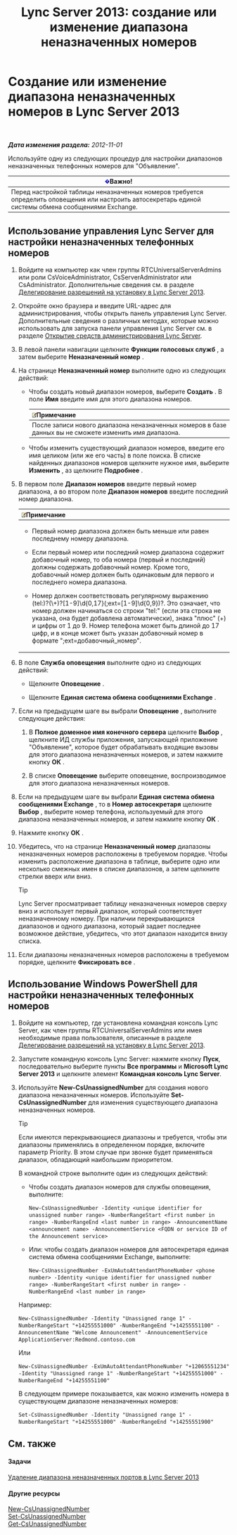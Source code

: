 ﻿---
title: 'Lync Server 2013: создание или изменение диапазона неназначенных номеров'
TOCTitle: Создание или изменение диапазона неназначенных номеров
ms:assetid: a102b226-0460-4d5c-82f9-79b8444fa958
ms:mtpsurl: https://technet.microsoft.com/ru-ru/library/Gg412748(v=OCS.15)
ms:contentKeyID: 49310704
ms.date: 05/19/2016
mtps_version: v=OCS.15
ms.translationtype: HT
---

# Создание или изменение диапазона неназначенных номеров в Lync Server 2013

 

_**Дата изменения раздела:** 2012-11-01_

Используйте одну из следующих процедур для настройки диапазонов неназначенных телефонных номеров для "Объявление".

<table>
<thead>
<tr class="header">
<th><img src="images/JJ618369.important(OCS.15).gif" title="important" alt="important" />Важно!</th>
</tr>
</thead>
<tbody>
<tr class="odd">
<td>Перед настройкой таблицы неназначенных номеров требуется определить оповещения или настроить автосекретарь единой системы обмена сообщениями Exchange.</td>
</tr>
</tbody>
</table>


## Использование управления Lync Server для настройки неназначенных телефонных номеров

1.  Войдите на компьютер как член группы RTCUniversalServerAdmins или роли CsVoiceAdministrator, CsServerAdministrator или CsAdministrator. Дополнительные сведения см. в разделе [Делегирование разрешений на установку в Lync Server 2013](lync-server-2013-delegate-setup-permissions.md).

2.  Откройте окно браузера и введите URL-адрес для администрирования, чтобы открыть панель управления Lync Server. Дополнительные сведения о различных методах, которые можно использовать для запуска панели управления Lync Server см. в разделе [Открытие средств администрирования Lync Server](lync-server-2013-open-lync-server-administrative-tools.md).

3.  В левой панели навигации щелкните **Функции голосовых служб** , а затем выберите **Неназначенный номер** .

4.  На странице **Неназначенный номер** выполните одно из следующих действий:
    
      - Чтобы создать новый диапазон номеров, выберите **Создать** . В поле **Имя** введите имя для этого диапазона номеров.
        
        <table>
        <thead>
        <tr class="header">
        <th><img src="images/Gg398412.note(OCS.15).gif" title="note" alt="note" />Примечание</th>
        </tr>
        </thead>
        <tbody>
        <tr class="odd">
        <td>После записи нового диапазона неназначенных номеров в базе данных вы не сможете изменить имя диапазона.</td>
        </tr>
        </tbody>
        </table>
    
      - Чтобы изменить существующий диапазон номеров, введите его имя целиком (или же его часть) в поле поиска. В списке найденных диапазонов номеров щелкните нужное имя, выберите **Изменить** , аз щелкните **Подробнее** .

5.  В первом поле **Диапазон номеров** введите первый номер диапазона, а во втором поле **Диапазон номеров** введите последний номер диапазона.
    
    <table>
    <colgroup>
    <col style="width: 100%" />
    </colgroup>
    <thead>
    <tr class="header">
    <th><img src="images/Gg398412.note(OCS.15).gif" title="note" alt="note" />Примечание</th>
    </tr>
    </thead>
    <tbody>
    <tr class="odd">
    <td><ul>
    <li><p>Первый номер диапазона должен быть меньше или равен последнему номеру диапазона.</p></li>
    <li><p>Если первый номер или последний номер диапазона содержит добавочный номер, то оба номера (первый и последний) должны содержать добавочный номер. Кроме того, добавочный номер должен быть одинаковым для первого и последнего номера диапазона.</p></li>
    <li><p>Номер должен соответствовать регулярному выражению (tel:)?(\+)?[1-9]\d{0,17}(;ext=[1-9]\d{0,9})?. Это означает, что номер должен начинаться со строки &quot;tel:&quot; (если эта строка не указана, она будет добавлена автоматически), знака &quot;плюс&quot; (+) и цифры от 1 до 9. Номер телефона может быть длиной до 17 цифр, и в конце может быть указан добавочный номер в формате &quot;;ext=добавочный_номер&quot;.</p></li>
    </ul></td>
    </tr>
    </tbody>
    </table>


6.  В поле **Служба оповещения** выполните одно из следующих действий:
    
      - Щелкните **Оповещение** .
    
      - Щелкните **Единая система обмена сообщениями Exchange** .

7.  Если на предыдущем шаге вы выбрали **Оповещение** , выполните следующие действия:
    
    1.  В **Полное доменное имя конечного сервера** щелкните **Выбор** , щелкните ИД службы приложения, запускающей приложение "Объявление", которое будет обрабатывать входящие вызовы для этого диапазона неназначенных номеров, и затем нажмите кнопку **ОК** .
    
    2.  В списке **Оповещение** выберите оповещение, воспроизводимое для этого диапазона неназначенных номеров.

8.  Если на предыдущем шаге вы выбрали **Единая система обмена сообщениями Exchange** , то в **Номер автосекретаря** щелкните **Выбор** , выберите номер телефона, используемый для этого диапазона неназначенных номеров, и затем нажмите кнопку **ОК** .

9.  Нажмите кнопку **ОК** .

10. Убедитесь, что на странице **Неназначенный номер** диапазоны неназначенных номеров расположены в требуемом порядке. Чтобы изменить расположение диапазона в таблице, выберите одно или несколько смежных имен в списке диапазонов, а затем щелкните стрелки вверх или вниз.
    

    > [!TIP]
    > Lync Server просматривает таблицу неназначенных номеров сверху вниз и использует первый диапазон, который соответствует неназначенному номеру. При наличии перекрывающихся диапазонов и одного диапазона, который задает последнее возможное действие, убедитесь, что этот диапазон находится внизу списка.



11. Если диапазоны неназначенных номеров расположены в требуемом порядке, щелкните **Фиксировать все** .

## Использование Windows PowerShell для настройки неназначенных телефонных номеров

1.  Войдите на компьютер, где установлена командная консоль Lync Server, как член группы RTCUniversalServerAdmins или имея необходимые права пользователя, описанные в разделе [Делегирование разрешений на установку в Lync Server 2013](lync-server-2013-delegate-setup-permissions.md).

2.  Запустите командную консоль Lync Server: нажмите кнопку **Пуск**, последовательно выберите пункты **Все программы** и **Microsoft Lync Server 2013** и щелкните элемент **Командная консоль Lync Server**.

3.  Используйте **New-CsUnassignedNumber** для создания нового диапазона неназначенных номеров. Используйте **Set-CsUnassignedNumber** для изменения существующего диапазона неназначенных номеров.
    

    > [!TIP]
    > Если имеются перекрывающиеся диапазоны и требуется, чтобы эти диапазоны применялись в определенном порядке, включите параметр Priority. В этом случае при звонке будет применяться диапазон, обладающий наибольшим приоритетом.

    
    В командной строке выполните один из следующих действий:
    
      - Чтобы создать диапазон номеров для службы оповещения, выполните:
        
            New-CsUnassignedNumber -Identity <unique identifier for unassigned number range> -NumberRangeStart <first number in range> -NumberRangeEnd <last number in range> -AnnouncementName <announcement name> -AnnouncementService <FQDN or service ID of the Announcement service>
    
      - Или: чтобы создать диапазон номеров для автосекретаря единая система обмена сообщениями Exchange, выполните:
        
            New-CsUnassignedNumber -ExUmAutoAttendantPhoneNumber <phone number> -Identity <unique identifier for unassigned number range> -NumberRangeStart <first number in range> -NumberRangeEnd <last number in range>
    
    Например:
    
        New-CsUnassignedNumber -Identity "Unassigned range 1" -NumberRangeStart "+14255551000" -NumberRangeEnd "+14255551100" -AnnouncementName "Welcome Announcement" -AnnouncementService ApplicationServer:Redmond.contoso.com
    
    Или
    
        New-CsUnassignedNumber -ExUmAutoAttendantPhoneNumber "+12065551234" -Identity "Unassigned range 1" -NumberRangeStart "+14255551000" -NumberRangeEnd "+14255551100"
    
    В следующем примере показывается, как можно изменить номера в существующем диапазоне неназначенных номеров:
    
        Set-CsUnassignedNumber -Identity "Unassigned range 1" -NumberRangeStart "+14255551000" -NumberRangeEnd "+14255551900"

## См. также

#### Задачи

[Удаление диапазона неназначенных портов в Lync Server 2013](lync-server-2013-delete-an-unassigned-number-range.md)  

#### Другие ресурсы

[New-CsUnassignedNumber](new-csunassignednumber.md)  
[Set-CsUnassignedNumber](set-csunassignednumber.md)  
[Get-CsUnassignedNumber](get-csunassignednumber.md)

